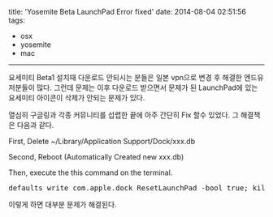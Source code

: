 title: 'Yosemite Beta LaunchPad Error fixed'
date: 2014-08-04 02:51:56
tags:
- osx
- yosemite
- mac
---
<p>요세미티 Beta1 설치때 다운로드 안되시는 분들은 일본 vpn으로 변경 후 해결한 엔드유저분들이 많다. 그런데 문제는 이후 다운로드 받으면서 문제가 된 LaunchPad에 있는 요세미티 아이콘이 삭제가 안되는 문제가 있다.</p>
<p>열심히 구글링과 각종 커뮤니티를 섭렵한 끝에 아주 간단히 Fix 할수 있었다. 그 해결책은 다음과 같다.</p>
<!-- more -->
<p>First, Delete ~/Library/Application Support/Dock/xxx.db</p>
<p>Second, Reboot (Automatically Created new xxx.db)</p>
<p>Then, execute the this command on the terminal.<pre>defaults write com.apple.dock ResetLaunchPad -bool true; killall Dock</pre></p>
<p>이렇게 하면 대부분 문제가 해결된다.</p>
